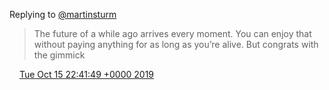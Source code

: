 Replying to [@martinsturm](https://twitter.com/martinsturm/status/1184159080526557186)

> The future of a while ago arrives every moment\. You can enjoy that without paying anything for as long as you’re alive\. But congrats with the gimmick

<img src="../../media/tweet.ico" width="12" /> [Tue Oct 15 22:41:49 +0000 2019](https://twitter.com/DromerDenker/status/1184237973740670981)